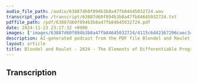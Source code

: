 ```yaml
---
audio_file_path: /audio/63887d60f894b3b8a47fb84645032724.wav
transcript_path: /transcript/63887d60f894b3b8a47fb84645032724.txt
pdffile_path: /pdf/63887d60f894b3b8a47fb84645032724.pdf
date: 2024-11-23 23:17:32 +0900
images: ['images/63887d60f894b3b8a47fb84645032724/4115c6d42367296caec3450c80154e3614b6b2c6248f97d5facced39d0fd326e.jpg', 'images/63887d60f894b3b8a47fb84645032724/dc2313419df2bdbe27367d72a9a6d37128f054fd97bb123177e499ff8b8dd3c3.jpg', 'images/63887d60f894b3b8a47fb84645032724/2f3d728023424fc0427c502352da616954dd14561e5f78a63d3f142482f71098.jpg', 'images/63887d60f894b3b8a47fb84645032724/07e4c96c0e2f360e90f53be9df9f3467b50f9f71181bd694336ed8220e9306c0.jpg', 'images/63887d60f894b3b8a47fb84645032724/8a3d6654e3bf532a88cd23aff1dce13f12b5cb4724514aeecfe86ce061d5cd8b.jpg', 'images/63887d60f894b3b8a47fb84645032724/ced3ed05540833fdae753feddf208c5a667b0dfcfaa3f336ae3caf56129f29b7.jpg']
description: AI-generated podcast from the PDF file Blondel and Roulet - 2024 - The Elements of Differentiable Programming-0_EN / 63887d60f894b3b8a47fb84645032724
layout: article
title: Blondel and Roulet - 2024 - The Elements of Differentiable Programming-0_EN
---
```


## Transcription





